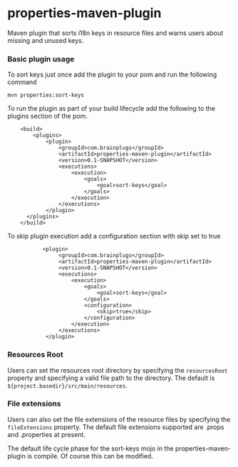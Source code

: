 # properties-maven-plugin
Maven plugin that sorts i18n keys in resource files and warns users about missing and unused keys.    
### Basic plugin usage
To sort keys just once add the plugin to your pom and run the following command
````
mvn properties:sort-keys
````
To run the plugin as part of your build lifecycle add the following to the plugins section of the pom.

````
    <build>
        <plugins>
            <plugin>
                <groupId>com.brainplugs</groupId>
                <artifactId>properties-maven-plugin</artifactId>
                <version>0.1-SNAPSHOT</version>
                <executions>
                    <execution>
                        <goals>
                            <goal>sort-keys</goal>
                        </goals>
                    </execution>
                </executions>
            </plugin>
      </plugins>  
    </build>               
````
To skip plugin execution add a configuration section with skip set to true
````
           <plugin>
                <groupId>com.brainplugs</groupId>
                <artifactId>properties-maven-plugin</artifactId>
                <version>0.1-SNAPSHOT</version>
                <executions>
                    <execution>
                        <goals>
                            <goal>sort-keys</goal>
                        </goals>
                        <configuration>
                            <skip>true</skip>
                        </configuration>
                    </execution>
                </executions>
            </plugin>
````
### Resources Root
Users can set the resources root directory by specifying the ````resourcesRoot```` property and specifying a valid file path to the directory. The default is ````${project.basedir}/src/main/resources````.    
### File extensions
Users can also set the file extensions of the resource files by specifying the ````fileExtensions```` property. The default file extensions supported are .props and .properties at present.    
     
The default life cycle phase for the sort-keys mojo in the properties-maven-plugin is compile. Of course this can be modified.  
